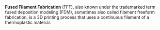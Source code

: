 **Fused Filament Fabrication** (FFF), also known under the trademarked term
 fused deposition modeling (FDM), sometimes also called filament freeform
 fabrication, is a 3D printing process that uses a continuous filament of a
 thermoplastic material.
